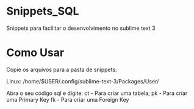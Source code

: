 # Snippets_SQL

Snippets para facilitar o desenvolvimento no sublime text 3 

# Como Usar

Copie os arquivos para a pasta de snippets:

Linux: /home/$USER/.config/sublime-text-3/Packages/User/

Abra o seu código sql e digite:
ct - Para criar uma tabela;
pk - Para criar uma Primary Key
fk - Para criar uma Foreign Key
